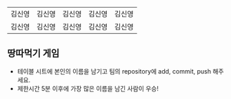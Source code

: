 <table>
      <tbody>
        <tr>
          <td>김신영</td>
          <td>김신영</td>
          <td>김신영</td>
          <td>김신영</td>
          <td>김신영</td>
        </tr>
        <tr>
          <td>김신영</td>
          <td>김신영</td>
          <td>김신영</td>
          <td>김신영</td>
          <td>김신영</td>
        </tr>
      </tbody>
</table>

## 땅따먹기 게임

- 테이블 시트에 본인의 이름을 남기고 팀의 repository에 add, commit, push 해주세요.
- 제한시간 5분 이후에 가장 많은 이름을 남긴 사람이 우승!
